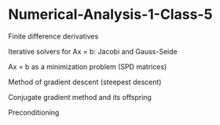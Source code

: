 # Numerical-Analysis-1-Class-5
Finite difference derivatives

Iterative solvers for Ax = b: Jacobi and Gauss-Seide

Ax = b as a minimization problem (SPD matrices)

Method of gradient descent (steepest descent)

Conjugate gradient method and its offspring

Preconditioning
